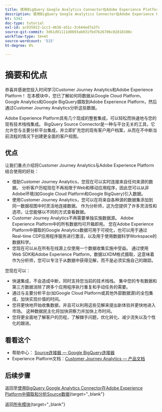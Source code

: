 ```yaml
---
title: 使用BigQuery Google Analytics Connector在Adobe Experience Platform中摄取和分析Source数据 — 摘要
description: 使用BigQuery Google Analytics Connector在Adobe Experience Platform中摄取和分析Source数据 — 摘要
kt: 5342
doc-type: tutorial
exl-id: ac935922-1cc3-4636-a51c-3c644ed7a3fc
source-git-commit: 3d61d91111d8693ab031fbd7b26706c02818108c
workflow-type: tm+mt
source-wordcount: '515'
ht-degree: 0%

---
```


# 摘要和优点

恭喜并感谢您投入时间学习Customer Journey Analytics和Adobe Experience Platform！
在本模块中，您已了解如何将数据从Google Cloud Platform、Google Analytics和Google BigQuery摄取到Adobe Experience Platform，然后通过Customer Journey Analytics分析这些数据。

Adobe Experience Platform具有几个现成的整套集成，可以轻松而快速地与您的现有技术栈栈集成。 BigQuery Source Connector是一种与平台无关的工具，它允许您与主要分析平台集成，并立即扩充您的现有客户用户档案，从而在不中断当前流程的情况下创建更全面的客户视图。

## 优点

让我们重点介绍将Customer Journey Analytics与Adobe Experience Platform结合使用的好处：

- 借助Customer Journey Analytics，您现在可以实时连接来自任何来源的数据。 分析客户历程现在不再局限于Web和移动应用程序，因此您可以从非Adobe环境(如Google Cloud Platform和Google BigQuery)引入数据。
- 使用Customer Journey Analytics，您可以在将来自各种源的数据集添加到同一数据视图中时灵活地连接数据。 作为分析师，这为您提供了许多灵活性和选项，让您能够以不同的方式查看数据。
- Customer Journey Analytics不再需要单独实施数据源。 Adobe Experience Platform中的所有数据均可开箱即用。 您在Adobe Experience Platform中摄取的Google Analytics数据可用于可视化，也可以用于通过Real-time CDP应用程序服务进行激活，以及用于使用数据科学Workspace的数据科学。
- 您现在可以从在所有在线源上仅使用一个数据收集实施中受益。 通过使用Web SDK和Adobe Experience Platform，数据以XDM格式摄取，这意味着作为分析师，您可以专注于从数据中获得见解，而不是必须实施自己的跟踪。

您现在可以：

- 快速集成，不会造成中断，同时支持您当前的技术栈栈。 集中您的专有数据和第三方数据消除了跨多个应用程序执行重复和手动任务的需要。
- 通过与主要分析平台(如Google Cloud Platform或其他外部数据源)的全包集成，加快实现价值的时间。
- 您将更快地开始收集数据，并且可以利用这些见解来提出新体验并更快地进入市场。 这种数据民主化将加快洞察力并加快上市时间。
- 您将更全面地了解客户的历程，了解棘手问题，优化转化、减少流失以及个性化的跟进。

## 看看这个

- 帮助中心： [Source连接器 — Google BigQuery连接器](https://experienceleague.adobe.com/docs/experience-platform/sources/connectors/databases/bigquery.html)
- Experience Platform文档：[Customer Journey Analytics — 产品文档](https://experienceleague.adobe.com/docs/analytics-platform/using/cja-landing.html)

## 后续步骤

返回至[使用BigQuery Google Analytics Connector在Adobe Experience Platform中摄取和分析Source数据](./customer-journey-analytics-bigquery-gcp.md){target="_blank"}

返回[所有模块](./../../../../overview.md){target="_blank"}
